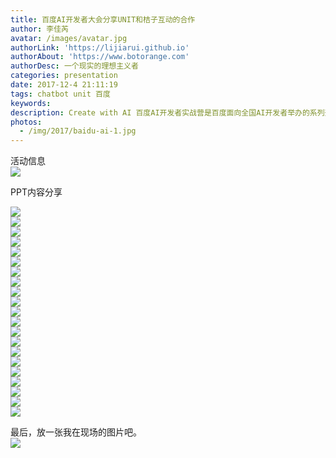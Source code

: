 ```yaml
---
title: 百度AI开发者大会分享UNIT和桔子互动的合作
author: 李佳芮
avatar: /images/avatar.jpg
authorLink: 'https://lijiarui.github.io'
authorAbout: 'https://www.botorange.com'
authorDesc: 一个现实的理想主义者
categories: presentation
date: 2017-12-4 21:11:19
tags: chatbot unit 百度
keywords:
description: Create with AI 百度AI开发者实战营是百度面向全国AI开发者举办的系列开发者实战活动，携手合作伙伴分享百度在语音、图像、自然语言处理、深度学习等领域的最新进展与应用，我分享了我们使用UNIT在chatbot上的应用和开发心得。
photos:
  - /img/2017/baidu-ai-1.jpg
---
```


活动信息      
![](/img/2017/baidu-ai-0.jpeg)    

PPT内容分享

![](/img/2017/baidu-ai-2.jpg)       
![](/img/2017/baidu-ai-3.jpg)              
![](/img/2017/baidu-ai-4.jpg)       
![](/img/2017/baidu-ai-5.jpg)       
![](/img/2017/baidu-ai-6.jpg)       
![](/img/2017/baidu-ai-7.jpg)       
![](/img/2017/baidu-ai-8.jpg)       
![](/img/2017/baidu-ai-9.jpg)       
![](/img/2017/baidu-ai-10.jpg)       
![](/img/2017/baidu-ai-11.jpg)       
![](/img/2017/baidu-ai-12.jpg)       
![](/img/2017/baidu-ai-13.jpg)       
![](/img/2017/baidu-ai-14.jpg)       
![](/img/2017/baidu-ai-15.jpg)       
![](/img/2017/baidu-ai-16.jpg)       
![](/img/2017/baidu-ai-17.jpg)       
![](/img/2017/baidu-ai-18.jpg)       
![](/img/2017/baidu-ai-19.jpg)       
![](/img/2017/baidu-ai-20.jpg)       
![](/img/2017/baidu-ai-21.jpg)       
![](/img/2017/baidu-ai-22.jpg)         

最后，放一张我在现场的图片吧。       
![](/img/2017/baidu-ai-1.jpg)       

